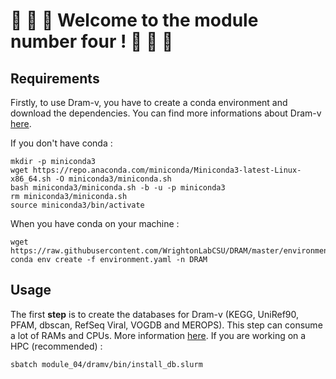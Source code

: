 # 🎈 🎈 🎈 Welcome to the module number four ! 🎈 🎈 🎈

## Requirements

Firstly, to use Dram-v, you have to create a conda environment and download the dependencies.
You can find more informations about Dram-v [here](https://github.com/WrightonLabCSU/DRAM).

If you don't have conda :
```
mkdir -p miniconda3
wget https://repo.anaconda.com/miniconda/Miniconda3-latest-Linux-x86_64.sh -O miniconda3/miniconda.sh
bash miniconda3/miniconda.sh -b -u -p miniconda3
rm miniconda3/miniconda.sh
source miniconda3/bin/activate 
```

When you have conda on your machine :
```
wget https://raw.githubusercontent.com/WrightonLabCSU/DRAM/master/environment.yaml
conda env create -f environment.yaml -n DRAM
```

## Usage
The first **step** is to create the databases for Dram-v (KEGG, UniRef90, PFAM, dbscan, RefSeq Viral, VOGDB and MEROPS).
This step can consume a lot of RAMs and CPUs. More information [here](https://github.com/WrightonLabCSU/DRAM).
If you are working on a HPC (recommended) :
```
sbatch module_04/dramv/bin/install_db.slurm
```
